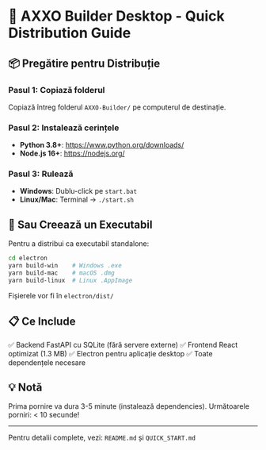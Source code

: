 # 🚀 AXXO Builder Desktop - Quick Distribution Guide

## 📦 Pregătire pentru Distribuție

### Pasul 1: Copiază folderul
Copiază întreg folderul `AXXO-Builder/` pe computerul de destinație.

### Pasul 2: Instalează cerințele
- **Python 3.8+**: https://www.python.org/downloads/
- **Node.js 16+**: https://nodejs.org/

### Pasul 3: Rulează
- **Windows**: Dublu-click pe `start.bat`
- **Linux/Mac**: Terminal → `./start.sh`

## 🎯 Sau Creează un Executabil

Pentru a distribui ca executabil standalone:

```bash
cd electron
yarn build-win    # Windows .exe
yarn build-mac    # macOS .dmg  
yarn build-linux  # Linux .AppImage
```

Fișierele vor fi în `electron/dist/`

## 📋 Ce Include

✅ Backend FastAPI cu SQLite (fără servere externe)
✅ Frontend React optimizat (1.3 MB)
✅ Electron pentru aplicație desktop
✅ Toate dependențele necesare

## 💡 Notă

Prima pornire va dura 3-5 minute (instalează dependencies).
Următoarele porniri: < 10 secunde!

---

Pentru detalii complete, vezi: `README.md` și `QUICK_START.md`
